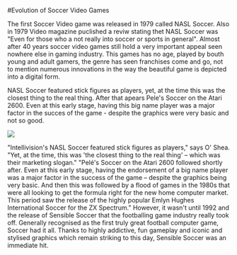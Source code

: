 #Evolution of Soccer Video Games

The first Soccer Video game was released in 1979 called NASL Soccer. Also in 1979 Video magazine puclished a reviw stating thet NASL Soccer was "Even for those who a not really into soccer or sports in general". Almost after 40 years soccer video games still hold a very important appeal seen nowhere else in gaming industry. This games has no age, played by bouth young and adult gamers, the genre has seen franchises come and go, not to mention numerous innovations in the way the beautiful game is depicted into a digital form.

NASL Soccer featured stick figures as players, yet, at the time this was the closest thing to the real thing. After that apears Pele's Soccer on the Atari 2600. Even at this early stage, having this big name player was a major factor in the succes of the game - despite the graphics were very basic and not so good.

<img src="http://i.telegraph.co.uk/multimedia/archive/03483/football1_3483575b.jpg"/>





"Intellivision's NASL Soccer featured stick figures as players," says O' Shea. "Yet, at the time, this was 'the closest thing to the real thing' – which was their marketing slogan."
"Pelé's Soccer on the Atari 2600 followed shortly after. Even at this early stage, having the endorsement of a big name player was a major factor in the success of the game – despite the graphics being very basic. And then this was followed by a flood of games in the 1980s that were all looking to get the formula right for the new home computer market. This period saw the release of the highly popular Emlyn Hughes International Soccer for the ZX Spectrum."
However, it wasn't until 1992 and the release of Sensible Soccer that the footballing game industry really took off. Generally recognised as the first truly great football computer game, Soccer had it all. Thanks to highly addictive, fun gameplay and iconic and stylised graphics which remain striking to this day, Sensible Soccer was an immediate hit.
